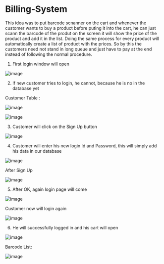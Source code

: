 # Billing-System

This idea was to put barcode scnanner on the cart and whenever the customer wants to buy a product before puting it into the cart, he can just scann the barcode of the produt on the screen it will show the price of the product and add it in the list. Doing the same process for every product will automatically create a list of product with the prices. So by this the customers need not stand in long queue and just have to pay at the end instead of following the normal procedure.

1. First login window will open

![image](https://user-images.githubusercontent.com/82522478/115962456-248ef680-a539-11eb-84ff-b1f149e337c0.png)

2. If new customer tries to login, he cannot, because he is no in the database yet

Customer Table :

![image](https://user-images.githubusercontent.com/82522478/115962498-54d69500-a539-11eb-8a7b-ce5b656ae012.png)

![image](https://user-images.githubusercontent.com/82522478/115962502-599b4900-a539-11eb-9f87-eca3e4926498.png)

3. Customer will click on the Sign Up button

![image](https://user-images.githubusercontent.com/82522478/115962537-7b94cb80-a539-11eb-815f-e18c55d8c482.png)

4. Customer will enter his new login Id and Password,  this will simply add his data in our database

![image](https://user-images.githubusercontent.com/82522478/115962544-864f6080-a539-11eb-860d-9ef6a70fb304.png)

After Sign Up

![image](https://user-images.githubusercontent.com/82522478/115962549-8fd8c880-a539-11eb-833c-f41d92114297.png)

5. After OK, again login page will come

![image](https://user-images.githubusercontent.com/82522478/115962561-9d8e4e00-a539-11eb-952d-d8774dab667c.png)

Customer now will login again

![image](https://user-images.githubusercontent.com/82522478/115962570-ada62d80-a539-11eb-8ac4-50bdd4ddb3dc.png)

6. He will successfully  logged in and his cart will open

![image](https://user-images.githubusercontent.com/82522478/115962577-bd257680-a539-11eb-8d9a-a3dedb26dddb.png)

Barcode List:

![image](https://user-images.githubusercontent.com/82522478/115962585-c9113880-a539-11eb-9387-ffa8174b45c3.png)





